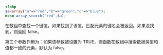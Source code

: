 ```php
<?php
$a=array("a"=>"red","b"=>"green","c"=>"blue");
echo array_search("red",$a);
```

在数组中查找一个键值。如果找到了该值，匹配元素的键名会被返回。如果没找到，则返回 false。

第三个参数作用为：如果该参数被设置为 TRUE，则函数在数组中搜索数据类型和值都一致的元素，默认为 false。
